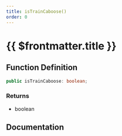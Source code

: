 ```yaml
---
title: isTrainCaboose()
order: 0
---
```


# {{ $frontmatter.title }}

<!--@include: ./isTrainCaboose_partial_header.md-->

## Function Definition

```ts
public isTrainCaboose: boolean;
```

### Returns

* boolean

## Documentation

<!--@include: ./isTrainCaboose_partial_footer.md-->
